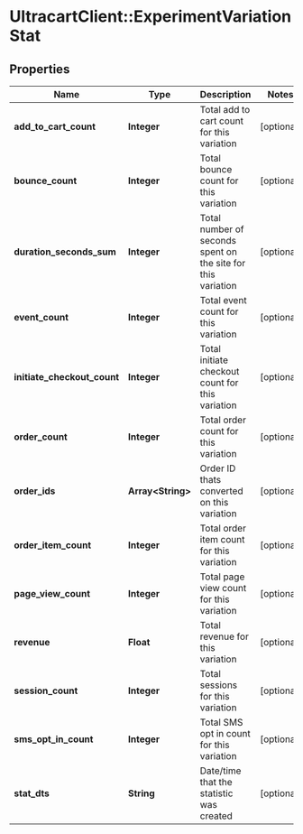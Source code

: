 # UltracartClient::ExperimentVariationStat

## Properties
Name | Type | Description | Notes
------------ | ------------- | ------------- | -------------
**add_to_cart_count** | **Integer** | Total add to cart count for this variation | [optional] 
**bounce_count** | **Integer** | Total bounce count for this variation | [optional] 
**duration_seconds_sum** | **Integer** | Total number of seconds spent on the site for this variation | [optional] 
**event_count** | **Integer** | Total event count for this variation | [optional] 
**initiate_checkout_count** | **Integer** | Total initiate checkout count for this variation | [optional] 
**order_count** | **Integer** | Total order count for this variation | [optional] 
**order_ids** | **Array&lt;String&gt;** | Order ID thats converted on this variation | [optional] 
**order_item_count** | **Integer** | Total order item count for this variation | [optional] 
**page_view_count** | **Integer** | Total page view count for this variation | [optional] 
**revenue** | **Float** | Total revenue for this variation | [optional] 
**session_count** | **Integer** | Total sessions for this variation | [optional] 
**sms_opt_in_count** | **Integer** | Total SMS opt in count for this variation | [optional] 
**stat_dts** | **String** | Date/time that the statistic was created | [optional] 


